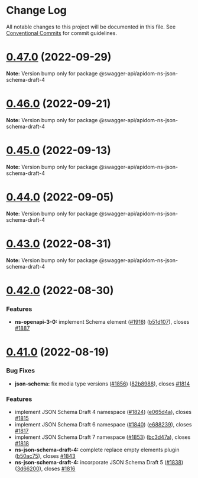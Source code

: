 # Change Log

All notable changes to this project will be documented in this file.
See [Conventional Commits](https://conventionalcommits.org) for commit guidelines.

# [0.47.0](https://github.com/swagger-api/apidom/compare/v0.46.0...v0.47.0) (2022-09-29)

**Note:** Version bump only for package @swagger-api/apidom-ns-json-schema-draft-4





# [0.46.0](https://github.com/swagger-api/apidom/compare/v0.45.0...v0.46.0) (2022-09-21)

**Note:** Version bump only for package @swagger-api/apidom-ns-json-schema-draft-4





# [0.45.0](https://github.com/swagger-api/apidom/compare/v0.44.0...v0.45.0) (2022-09-13)

**Note:** Version bump only for package @swagger-api/apidom-ns-json-schema-draft-4





# [0.44.0](https://github.com/swagger-api/apidom/compare/v0.43.0...v0.44.0) (2022-09-05)

**Note:** Version bump only for package @swagger-api/apidom-ns-json-schema-draft-4





# [0.43.0](https://github.com/swagger-api/apidom/compare/v0.42.0...v0.43.0) (2022-08-31)

**Note:** Version bump only for package @swagger-api/apidom-ns-json-schema-draft-4





# [0.42.0](https://github.com/swagger-api/apidom/compare/v0.41.1...v0.42.0) (2022-08-30)


### Features

* **ns-openapi-3-0:** implement Schema element ([#1918](https://github.com/swagger-api/apidom/issues/1918)) ([b51d107](https://github.com/swagger-api/apidom/commit/b51d107eee24fed1f177b2d8f14670c63e53155a)), closes [#1887](https://github.com/swagger-api/apidom/issues/1887)





# [0.41.0](https://github.com/swagger-api/apidom/compare/v0.40.3...v0.41.0) (2022-08-19)


### Bug Fixes

* **json-schema:** fix media type versions ([#1856](https://github.com/swagger-api/apidom/issues/1856)) ([82b8988](https://github.com/swagger-api/apidom/commit/82b8988a4847ca1ac9fd3392c6dfe5b35f7331df)), closes [#1814](https://github.com/swagger-api/apidom/issues/1814)


### Features

* implement JSON Schema Draft 4 namespace ([#1824](https://github.com/swagger-api/apidom/issues/1824)) ([e065d4a](https://github.com/swagger-api/apidom/commit/e065d4a32007b62aebcb962403071cc911c7e43f)), closes [#1815](https://github.com/swagger-api/apidom/issues/1815)
* implement JSON Schema Draft 6 namespace ([#1840](https://github.com/swagger-api/apidom/issues/1840)) ([e688239](https://github.com/swagger-api/apidom/commit/e688239dbcc520a247c1f1fd4584a955929ce019)), closes [#1817](https://github.com/swagger-api/apidom/issues/1817)
* implement JSON Schema Draft 7 namespace ([#1853](https://github.com/swagger-api/apidom/issues/1853)) ([bc3d47a](https://github.com/swagger-api/apidom/commit/bc3d47ac3eb706218d31e0adde6745e94c808dad)), closes [#1818](https://github.com/swagger-api/apidom/issues/1818)
* **ns-json-schema-draft-4:** complete replace empty elements plugin ([b50ac75](https://github.com/swagger-api/apidom/commit/b50ac75dfc97f638800c7ad90e4f6e3dab4c8719)), closes [#1843](https://github.com/swagger-api/apidom/issues/1843)
* **ns-json-schema-draft-4:** incorporate JSON Schema Draft 5 ([#1838](https://github.com/swagger-api/apidom/issues/1838)) ([3d66200](https://github.com/swagger-api/apidom/commit/3d662007bc63b9db7d5a217d9400b94c1338bc8a)), closes [#1816](https://github.com/swagger-api/apidom/issues/1816)
